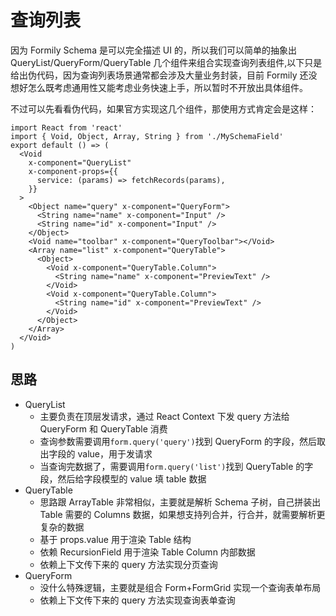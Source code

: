 # 查询列表

因为 Formily Schema 是可以完全描述 UI 的，所以我们可以简单的抽象出 QueryList/QueryForm/QueryTable 几个组件来组合实现查询列表组件,以下只是给出伪代码，因为查询列表场景通常都会涉及大量业务封装，目前 Formily 还没想好怎么既考虑通用性又能考虑业务快速上手，所以暂时不开放出具体组件。

不过可以先看看伪代码，如果官方实现这几个组件，那使用方式肯定会是这样：

```tsx pure
import React from 'react'
import { Void, Object, Array, String } from './MySchemaField'
export default () => (
  <Void
    x-component="QueryList"
    x-component-props={{
      service: (params) => fetchRecords(params),
    }}
  >
    <Object name="query" x-component="QueryForm">
      <String name="name" x-component="Input" />
      <String name="id" x-component="Input" />
    </Object>
    <Void name="toolbar" x-component="QueryToolbar"></Void>
    <Array name="list" x-component="QueryTable">
      <Object>
        <Void x-component="QueryTable.Column">
          <String name="name" x-component="PreviewText" />
        </Void>
        <Void x-component="QueryTable.Column">
          <String name="id" x-component="PreviewText" />
        </Void>
      </Object>
    </Array>
  </Void>
)
```

## 思路

- QueryList
  - 主要负责在顶层发请求，通过 React Context 下发 query 方法给 QueryForm 和 QueryTable 消费
  - 查询参数需要调用`form.query('query')`找到 QueryForm 的字段，然后取出字段的 value，用于发请求
  - 当查询完数据了，需要调用`form.query('list')`找到 QueryTable 的字段，然后给字段模型的 value 填 table 数据
- QueryTable
  - 思路跟 ArrayTable 非常相似，主要就是解析 Schema 子树，自己拼装出 Table 需要的 Columns 数据，如果想支持列合并，行合并，就需要解析更复杂的数据
  - 基于 props.value 用于渲染 Table 结构
  - 依赖 RecursionField 用于渲染 Table Column 内部数据
  - 依赖上下文传下来的 query 方法实现分页查询
- QueryForm
  - 没什么特殊逻辑，主要就是组合 Form+FormGrid 实现一个查询表单布局
  - 依赖上下文传下来的 query 方法实现查询表单查询
